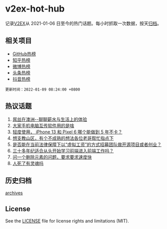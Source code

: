 # v2ex-hot-hub

 记录[V2EX](https://www.v2ex.com/)从 2021-01-06 日至今的热门话题。每小时抓取一次数据，按天[归档](archives)。
 
 ## 相关项目

- [GitHub热榜](https://github.com/snaildev/github-hot-hub)
- [知乎热榜](https://github.com/snaildev/zhihu-hot-hub)
- [微博热榜](https://github.com/snaildev/weibo-hot-hub)
- [头条热榜](https://github.com/snaildev/toutiao-hot-hub)
- [抖音热榜](https://github.com/snaildev/douyin-hot-hub)


 `更新时间：2022-01-09 08:24:00 +0800`

## 热议话题

1. [屌丝在澳洲--聊聊薪水与生活上的体验](https://www.v2ex.com/t/826954)
1. [大家手机电脑互传软件用的是啥](https://www.v2ex.com/t/827044)
1. [轻度使用， iPhone 13 和 Pixel 6 哪个能做到 5 年不卡？](https://www.v2ex.com/t/827030)
1. [想支教山区，有个不成熟的想法各位老哥帮忙指点下](https://www.v2ex.com/t/826968)
1. [是否能在当前法律保障下以“虚拟工资”的方式招募团队做开源项目或者创业？](https://www.v2ex.com/t/826996)
1. [三十多年纪适合从头开始学习前端进入前端工作吗？](https://www.v2ex.com/t/826958)
1. [问一个删除元素的问题，要求要求速度快](https://www.v2ex.com/t/826970)
1. [人死了有灵魂吗](https://www.v2ex.com/t/827060)

## 历史归档

[archives](archives)

## License

See the [LICENSE](LICENSE) file for license rights and limitations (MIT).
